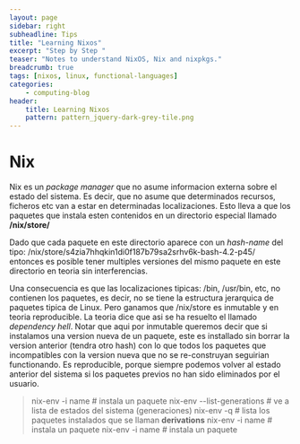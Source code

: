 ```yaml
---
layout: page
sidebar: right
subheadline: Tips
title: "Learning Nixos"
excerpt: "Step by Step "
teaser: "Notes to understand NixOS, Nix and nixpkgs."
breadcrumb: true
tags: [nixos, linux, functional-languages]
categories:
    - computing-blog
header:
    title: Learning Nixos
    pattern: pattern_jquery-dark-grey-tile.png
---
```


Nix
====

Nix es un *package manager* que no asume informacion externa  sobre el estado del sistema.
Es decir, que no asume que determinados recursos, ficheros etc van a estar en determinadas
localizaciones. Esto lleva a que los paquetes que instala esten contenidos en un directorio
especial llamado **/nix/store/**

Dado que cada paquete en este directorio aparece con un *hash-name* del tipo:
/nix/store/s4zia7hhqkin1di0f187b79sa2srhv6k-bash-4.2-p45/
entonces es posible tener multiples versiones del mismo paquete en este directorio en teoria
sin interferencias.

Una consecuencia es que las localizaciones tipicas: /bin,  /usr/bin, etc, no contienen los 
paquetes, es decir, no se tiene la estructura jerarquica de paquetes tipica de Linux. Pero 
ganamos que /nix/store es inmutable y en teoria reproducible. La teoria dice que asi se
ha resuelto el llamado *dependency hell*. Notar que aqui por inmutable queremos decir que
si instalamos una version nueva de un paquete, este es installado sin borrar la version
anterior (tendra otro hash) con lo que todos los paquetes que incompatibles con la version
nueva que no se re-construyan seguirian functionando. Es reproducible, porque siempre podemos
volver al estado anterior del sistema si los paquetes previos no han sido eliminados por 
el usuario.

>  nix-env -i name             # instala un paquete
>  nix-env --list-generations  # ve a lista de estados del sistema (generaciones)
>  nix-env -q                  # lista los paquetes instalados que se llaman **derivations**
>  nix-env -i name  # instala un paquete
>  nix-env -i name  # instala un paquete



